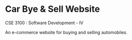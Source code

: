 # Car Bye & Sell Website

CSE 3100 : Software Development - IV

An e-commerce website for buying and selling automobiles.
